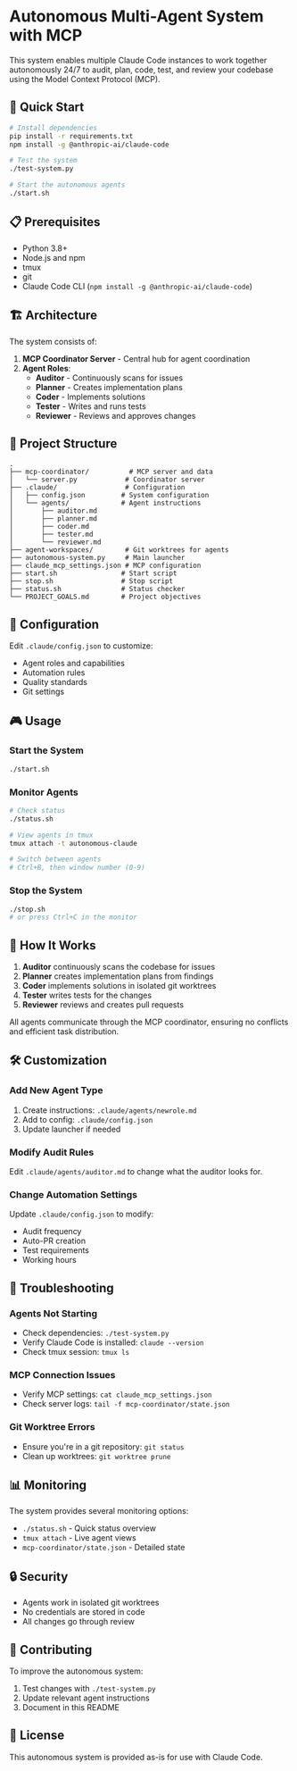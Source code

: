 # Autonomous Multi-Agent System with MCP

This system enables multiple Claude Code instances to work together autonomously 24/7 to audit, plan, code, test, and review your codebase using the Model Context Protocol (MCP).

## 🚀 Quick Start

```bash
# Install dependencies
pip install -r requirements.txt
npm install -g @anthropic-ai/claude-code

# Test the system
./test-system.py

# Start the autonomous agents
./start.sh
```

## 📋 Prerequisites

- Python 3.8+
- Node.js and npm
- tmux
- git
- Claude Code CLI (`npm install -g @anthropic-ai/claude-code`)

## 🏗️ Architecture

The system consists of:

1. **MCP Coordinator Server** - Central hub for agent coordination
2. **Agent Roles**:
   - **Auditor** - Continuously scans for issues
   - **Planner** - Creates implementation plans
   - **Coder** - Implements solutions
   - **Tester** - Writes and runs tests
   - **Reviewer** - Reviews and approves changes

## 📁 Project Structure

```
.
├── mcp-coordinator/          # MCP server and data
│   └── server.py            # Coordinator server
├── .claude/                 # Configuration
│   ├── config.json         # System configuration
│   └── agents/             # Agent instructions
│       ├── auditor.md
│       ├── planner.md
│       ├── coder.md
│       ├── tester.md
│       └── reviewer.md
├── agent-workspaces/        # Git worktrees for agents
├── autonomous-system.py     # Main launcher
├── claude_mcp_settings.json # MCP configuration
├── start.sh                # Start script
├── stop.sh                 # Stop script
├── status.sh               # Status checker
└── PROJECT_GOALS.md        # Project objectives
```

## 🔧 Configuration

Edit `.claude/config.json` to customize:
- Agent roles and capabilities
- Automation rules
- Quality standards
- Git settings

## 🎮 Usage

### Start the System
```bash
./start.sh
```

### Monitor Agents
```bash
# Check status
./status.sh

# View agents in tmux
tmux attach -t autonomous-claude

# Switch between agents
# Ctrl+B, then window number (0-9)
```

### Stop the System
```bash
./stop.sh
# or press Ctrl+C in the monitor
```

## 🤖 How It Works

1. **Auditor** continuously scans the codebase for issues
2. **Planner** creates implementation plans from findings
3. **Coder** implements solutions in isolated git worktrees
4. **Tester** writes tests for the changes
5. **Reviewer** reviews and creates pull requests

All agents communicate through the MCP coordinator, ensuring no conflicts and efficient task distribution.

## 🛠️ Customization

### Add New Agent Type
1. Create instructions: `.claude/agents/newrole.md`
2. Add to config: `.claude/config.json`
3. Update launcher if needed

### Modify Audit Rules
Edit `.claude/agents/auditor.md` to change what the auditor looks for.

### Change Automation Settings
Update `.claude/config.json` to modify:
- Audit frequency
- Auto-PR creation
- Test requirements
- Working hours

## 🐛 Troubleshooting

### Agents Not Starting
- Check dependencies: `./test-system.py`
- Verify Claude Code is installed: `claude --version`
- Check tmux session: `tmux ls`

### MCP Connection Issues
- Verify MCP settings: `cat claude_mcp_settings.json`
- Check server logs: `tail -f mcp-coordinator/state.json`

### Git Worktree Errors
- Ensure you're in a git repository: `git status`
- Clean up worktrees: `git worktree prune`

## 📊 Monitoring

The system provides several monitoring options:
- `./status.sh` - Quick status overview
- `tmux attach` - Live agent views
- `mcp-coordinator/state.json` - Detailed state

## 🔒 Security

- Agents work in isolated git worktrees
- No credentials are stored in code
- All changes go through review

## 🤝 Contributing

To improve the autonomous system:
1. Test changes with `./test-system.py`
2. Update relevant agent instructions
3. Document in this README

## 📜 License

This autonomous system is provided as-is for use with Claude Code.
